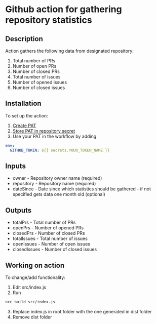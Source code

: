 # Github action for gathering repository statistics

## Description

Action gathers the following data from designated repository:
1. Total number of PRs
2. Number of open PRs
3. Number of closed PRs
4. Total number of issues
5. Number of opened issues
6. Number of closed issues

## Installation

To set up the action:
1.  [Create PAT](https://docs.github.com/en/authentication/keeping-your-account-and-data-secure/creating-a-personal-access-token)
2.  [Store PAT in repository secret](https://docs.github.com/en/actions/security-guides/encrypted-secrets#creating-encrypted-secrets-for-a-repository)
3.  Use your PAT in the workflow by adding
```yaml
env:
  GITHUB_TOKEN: ${{ secrets.YOUR_TOKEN_NAME }}
```

## Inputs
- owner - Repository owner name (required)
- repository - Repository name (required)
- dateSince - Date since which statistics should be gathered - if not specified gets data one month old (optional)

## Outputs
- totalPrs - Total number of PRs
- openPrs - Number of opened PRs
- closedPrs - Number of closed PRs
- totalIssues - Total number of issues
- openIssues - Number of open issues
- closedIssues - Number of closed issues

## Working on action
To change/add functionality:
1. Edit src/index.js
2. Run 
```sh
ncc build src/index.js
```
3. Replace index.js in root folder with the one generated in dist folder
4. Remove dist folder
